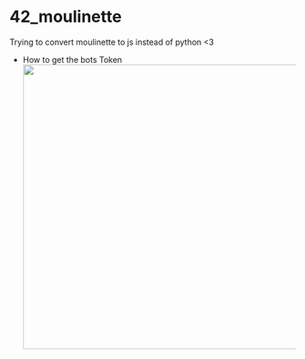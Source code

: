 # 42_moulinette
Trying to convert moulinette to js instead of python &lt;3

- How to get the bots Token
<a href="https://discord.com/developers/docs/intro" ><img src="https://i.imgur.com/c12eP0t.png" width="500"></img></a>